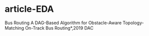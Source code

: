 # article-EDA
Bus Routing
A DAG-Based Algorithm for Obstacle-Aware Topology-Matching On-Track Bus Routing*,2019 DAC
